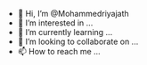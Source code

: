 - 👋 Hi, I’m @Mohammedriyajath
- 👀 I’m interested in ...
- 🌱 I’m currently learning ...
- 💞️ I’m looking to collaborate on ...
- 📫 How to reach me ...

<!---
Mohammedriyajath/Mohammedriyajath is a ✨ special ✨ repository because its `README.md` (this file) appears on your GitHub profile.
You can click the Preview link to take a look at your changes.
--->
